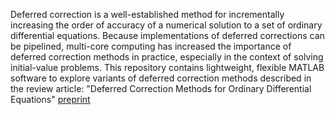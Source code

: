 Deferred correction is a well-established method for incrementally
increasing the order of accuracy of a numerical solution to a set of
ordinary differential equations. Because implementations of deferred
corrections can be pipelined, multi-core computing has increased the
importance of deferred correction methods in practice, especially in
the context of solving initial-value problems. This repository
contains lightweight, flexible MATLAB software to explore variants of
deferred correction methods described in the review article: "Deferred
Correction Methods for Ordinary Differential Equations"
[preprint](http://mathgeek.us/research/papers/dcrev.pdf)